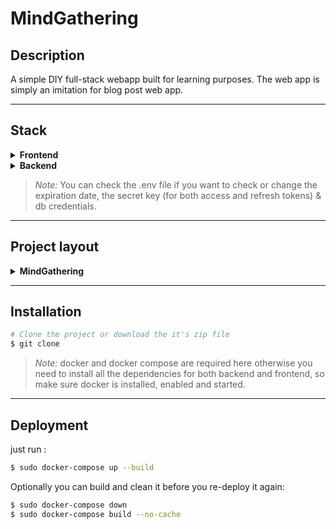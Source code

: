 # MindGathering

## Description

A simple DIY full-stack webapp built for learning purposes.
The web app is simply an imitation for blog post web app.

---

##   Stack

<details>
<summary><strong>Frontend</strong></summary>
<br>

- React v20.
- Tailwindcss.
- Nginx.

</details>

<details>
<summary><strong>Backend</strong></summary>
<br>

- Nodejs + Expressjs.
- Mongodb.
- Docker + docker compose. 
- Supports user authentication using jwt appoach.

</details> 

> *Note:* You can check the .env file if you want to check or change the expiration date, the secret key (for both access and refresh tokens) & db credentials.

---

##   Project layout

<details>
<summary><strong>MindGathering</strong></summary>
<br>

```text.
├── backend
│   ├── AuthServer.js
│   ├── Dockerfile
│   ├── package.json
│   ├── package-lock.json
│   ├── src
│   │   ├── configuration
│   │   │   └── MongoDBConfig.js
│   │   ├── controllers
│   │   │   ├── AuthController.js
│   │   │   ├── BlogController.js
│   │   │   └── CommentController.js
│   │   ├── middlewares
│   │   │   └── AuthMiddleware.js
│   │   ├── models
│   │   │   ├── BlogModel.js
│   │   │   ├── CommentModel.js
│   │   │   ├── ImageModel.js
│   │   │   ├── RefreshTokenModel.js
│   │   │   └── UserModel.js
│   │   ├── router
│   │   │   ├── AuthRouter.js
│   │   │   └── UserRoutes.js
│   │   └── utils
│   │       └── TokensUtils.js
│   └── UserServer.js
├── docker-compose.yaml
├── frontend
│   ├── Dockerfile
│   ├── eslint.config.js
│   ├── index.html
│   ├── nginx
│   │   └── nginx.conf
│   ├── package.json
│   ├── package-lock.json
│   ├── postcss.config.js
│   ├── README.md
│   ├── src
│   │   ├── app
│   │   │   ├── api
│   │   │   │   └── apiSlice.jsx
│   │   │   └── store.jsx
│   │   ├── App.css
│   │   ├── App.jsx
│   │   ├── assets
│   │   │   ├── default_picture.png
│   │   │   └── logo.jpg
│   │   ├── components
│   │   │   ├── BlogCard.jsx
│   │   │   ├── CommentCard.jsx
│   │   │   ├── shared
│   │   │   │   └── Navbar.jsx
│   │   │   └── UserCard.jsx
│   │   ├── index.css
│   │   ├── main.jsx
│   │   ├── redux
│   │   │   └── slices
│   │   │       ├── authApiSlice.jsx
│   │   │       ├── authSlice.jsx
│   │   │       ├── commentApiSlice.jsx
│   │   │       ├── commentsSlice.jsx
│   │   │       ├── draftApiSlice.jsx
│   │   │       ├── draftSlice.jsx
│   │   │       ├── pageSlice.jsx
│   │   │       ├── readBlogSlice.jsx
│   │   │       └── usersApiSlice.jsx
│   │   └── screens
│   │       ├── BlogViewScreen.jsx
│   │       ├── CreateBlogScreen.jsx
│   │       ├── EditBlogScreen.jsx
│   │       ├── EditProfileScreen.jsx
│   │       ├── HomeScreen.jsx
│   │       ├── LoginScreen.jsx
│   │       ├── MyBlogsListScreen.jsx
│   │       ├── MyCommentsListScreen.jsx
│   │       ├── RegistrationScreen.jsx
│   │       ├── SeeOtherUserProfileScreen.jsx
│   │       └── SeeProfileScreen.jsx
│   ├── tailwind.config.js
│   └── vite.config.js
├── package.json
├── package-lock.json
└── README.md

```

</details>


---

##   Installation 

```bash
# Clone the project or download the it's zip file
$ git clone 
```

> *Note:* docker and docker compose are required here otherwise you need to install all the dependencies for both backend and frontend, so make sure docker is installed, enabled and started. 

---

##   Deployment

just run :

```bash
$ sudo docker-compose up --build
```

Optionally you can build and clean it before you re-deploy it again: 

```bash
$ sudo docker-compose down 
$ sudo docker-compose build --no-cache
```

